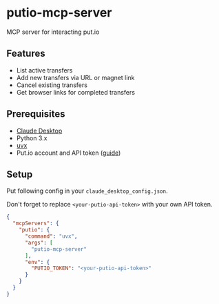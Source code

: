 # putio-mcp-server
MCP server for interacting put.io

## Features

- List active transfers
- Add new transfers via URL or magnet link
- Cancel existing transfers
- Get browser links for completed transfers

## Prerequisites

- [Claude Desktop](https://modelcontextprotocol.io/quickstart/user)
- Python 3.x
- [uvx](https://docs.astral.sh/uv/getting-started/installation/)
- Put.io account and API token ([guide](https://help.put.io/en/articles/5972538-how-to-get-an-oauth-token-from-put-io))

## Setup

Put following config in your `claude_desktop_config.json`.

Don't forget to replace `<your-putio-api-token>` with your own API token.


```json
{
  "mcpServers": {
    "putio": {
      "command": "uvx",
      "args": [
        "putio-mcp-server"
      ],
      "env": {
        "PUTIO_TOKEN": "<your-putio-api-token>"
      }
    }
  }
}
```
